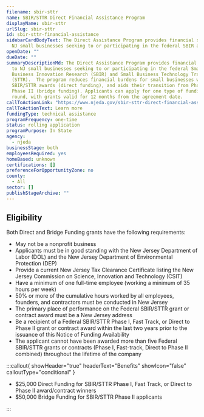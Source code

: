 ```yaml
---
filename: sbir-sttr
name: SBIR/STTR Direct Financial Assistance Program
displayName: sbir-sttr
urlSlug: sbir-sttr
id: sbir-sttr-financial-assistance
sidebarCardBodyText: The Direct Assistance Program provides financial support to
  NJ small businesses seeking to or participating in the federal SBIR and STTR.
openDate: ""
dueDate: ""
summaryDescriptionMd: The Direct Assistance Program provides financial support
  to NJ small businesses seeking to or participating in the federal Small
  Business Innovation Research (SBIR) and Small Business Technology Transfer
  (STTR).  The program reduces financial burdens for small businesses with
  SBIR/STTR awards (direct funding), and aids their transition from Phase I to
  Phase II (bridge funding). Applicants can apply for one type of funding per
  round, with grants valid for 12 months from the agreement date.
callToActionLink: "https://www.njeda.gov/sbir-sttr-direct-financial-assistance-program-phase-5/"
callToActionText: Learn more
fundingType: technical assistance
programFrequency: one-time
status: rolling application
programPurpose: In State
agency:
  - njeda
businessStage: both
employeesRequired: yes
homeBased: unknown
certifications: []
preferenceForOpportunityZone: no
county:
  - All
sector: []
publishStageArchive: ""
---
```


## Eligibility

Both Direct and Bridge Funding grants have the following requirements:

- May not be a nonprofit business
- Applicants must be in good standing with the New Jersey Department of Labor (DOL) and the New Jersey Department of Environmental Protection (DEP)
- Provide a current New Jersey Tax Clearance Certificate listing the New Jersey Commission on Science, Innovation and Technology (CSIT)
- Have a minimum of one full-time employee (working a minimum of 35 hours per week)
- 50% or more of the cumulative hours worked by all employees, founders, and contractors must be conducted in New Jersey
- The primary place of performance on the Federal SBIR/STTR grant or contract award must be a New Jersey address
- Be a recipient of a Federal SBIR/STTR Phase I, Fast Track, or Direct to Phase II grant or contract award within the last two years prior to the issuance of this Notice of Funding Availability
- The applicant cannot have been awarded more than five Federal SBIR/STTR grants or contracts (Phase I, Fast-track, Direct to Phase II combined) throughout the lifetime of the company

:::callout{ showHeader="true" headerText="Benefits" showIcon="false" calloutType="conditional" }

- $25,000 Direct Funding for SBIR/STTR Phase I, Fast Track, or Direct to Phase II award/contract winners
- $50,000 Bridge Funding for SBIR/STTR Phase II applicants

:::
